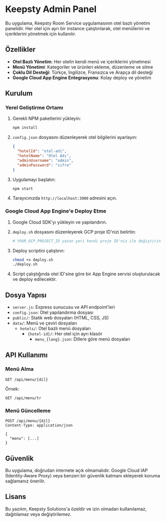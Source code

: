 # Keepsty Admin Panel

Bu uygulama, Keepsty Room Service uygulamasının otel bazlı yönetim panelidir. Her otel için ayrı bir instance çalıştırılarak, otel menülerini ve içeriklerini yönetmek için kullanılır.

## Özellikler

- **Otel Bazlı Yönetim**: Her otelin kendi menü ve içeriklerini yönetmesi
- **Menü Yönetimi**: Kategoriler ve ürünleri ekleme, düzenleme ve silme
- **Çoklu Dil Desteği**: Türkçe, İngilizce, Fransızca ve Arapça dil desteği
- **Google Cloud App Engine Entegrasyonu**: Kolay deploy ve yönetim

## Kurulum

### Yerel Geliştirme Ortamı

1. Gerekli NPM paketlerini yükleyin:
   ```bash
   npm install
   ```

2. `config.json` dosyasını düzenleyerek otel bilgilerini ayarlayın:
   ```json
   {
     "hotelId": "otel-adi",
     "hotelName": "Otel Adı",
     "adminUsername": "admin",
     "adminPassword": "sifre"
   }
   ```

3. Uygulamayı başlatın:
   ```bash
   npm start
   ```

4. Tarayıcınızda `http://localhost:3000` adresini açın.

### Google Cloud App Engine'e Deploy Etme

1. Google Cloud SDK'yı yükleyin ve yapılandırın.

2. `deploy.sh` dosyasını düzenleyerek GCP proje ID'nizi belirtin:
   ```bash
   # YOUR_GCP_PROJECT_ID yazan yeri kendi proje ID'niz ile değiştirin
   ```

3. Deploy scriptini çalıştırın:
   ```bash
   chmod +x deploy.sh
   ./deploy.sh
   ```

4. Script çalıştığında otel ID'sine göre bir App Engine servisi oluşturulacak ve deploy edilecektir.

## Dosya Yapısı

- `server.js`: Express sunucusu ve API endpoint'leri
- `config.json`: Otel yapılandırma dosyası
- `public/`: Statik web dosyaları (HTML, CSS, JS)
- `data/`: Menü ve çeviri dosyaları
  - `hotels/`: Otel bazlı menü dosyaları
    - `{hotel-id}/`: Her otel için ayrı klasör
      - `menu_{lang}.json`: Dillere göre menü dosyaları

## API Kullanımı

### Menü Alma

```
GET /api/menu/{dil}
```

Örnek:
```
GET /api/menu/tr
```

### Menü Güncelleme

```
POST /api/menu/{dil}
Content-Type: application/json

{
  "menu": [...]
}
```

## Güvenlik

Bu uygulama, doğrudan internete açık olmamalıdır. Google Cloud IAP (Identity-Aware Proxy) veya benzeri bir güvenlik katmanı ekleyerek koruma sağlamanız önerilir.

## Lisans

Bu yazılım, Keepsty Solutions'a özeldir ve izin olmadan kullanılamaz, dağıtılamaz veya değiştirilemez. 